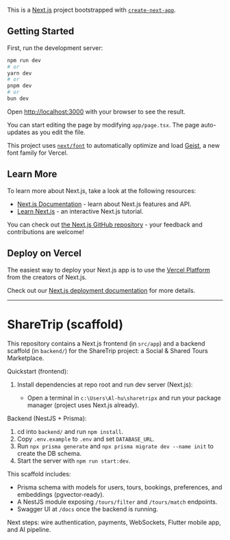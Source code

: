 This is a [Next.js](https://nextjs.org) project bootstrapped with [`create-next-app`](https://nextjs.org/docs/app/api-reference/cli/create-next-app).

## Getting Started

First, run the development server:

```bash
npm run dev
# or
yarn dev
# or
pnpm dev
# or
bun dev
```

Open [http://localhost:3000](http://localhost:3000) with your browser to see the result.

You can start editing the page by modifying `app/page.tsx`. The page auto-updates as you edit the file.

This project uses [`next/font`](https://nextjs.org/docs/app/building-your-application/optimizing/fonts) to automatically optimize and load [Geist](https://vercel.com/font), a new font family for Vercel.

## Learn More

To learn more about Next.js, take a look at the following resources:

- [Next.js Documentation](https://nextjs.org/docs) - learn about Next.js features and API.
- [Learn Next.js](https://nextjs.org/learn) - an interactive Next.js tutorial.

You can check out [the Next.js GitHub repository](https://github.com/vercel/next.js) - your feedback and contributions are welcome!

## Deploy on Vercel

The easiest way to deploy your Next.js app is to use the [Vercel Platform](https://vercel.com/new?utm_medium=default-template&filter=next.js&utm_source=create-next-app&utm_campaign=create-next-app-readme) from the creators of Next.js.

Check out our [Next.js deployment documentation](https://nextjs.org/docs/app/building-your-application/deploying) for more details.

---

# ShareTrip (scaffold)

This repository contains a Next.js frontend (in `src/app`) and a backend scaffold (in `backend/`) for the ShareTrip project: a Social & Shared Tours Marketplace.

Quickstart (frontend):

1. Install dependencies at repo root and run dev server (Next.js):

   - Open a terminal in `c:\Users\Al-hu\sharetripx` and run your package manager (project uses Next.js already).

Backend (NestJS + Prisma):

1. cd into `backend/` and run `npm install`.
2. Copy `.env.example` to `.env` and set `DATABASE_URL`.
3. Run `npx prisma generate` and `npx prisma migrate dev --name init` to create the DB schema.
4. Start the server with `npm run start:dev`.

This scaffold includes:

- Prisma schema with models for users, tours, bookings, preferences, and embeddings (pgvector-ready).
- A NestJS module exposing `/tours/filter` and `/tours/match` endpoints.
- Swagger UI at `/docs` once the backend is running.

Next steps: wire authentication, payments, WebSockets, Flutter mobile app, and AI pipeline.
